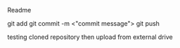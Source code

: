 Readme

git add <filename>
git commit -m <"commit message">
git push

testing cloned repository then upload from external drive